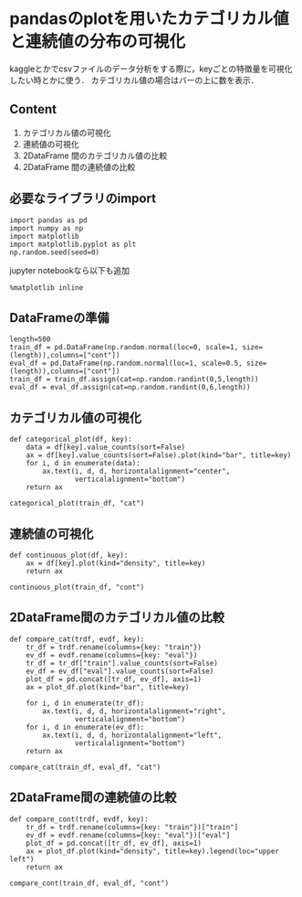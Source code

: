 # pandasのplotを用いたカテゴリカル値と連続値の分布の可視化
kaggleとかでcsvファイルのデータ分析をする際に，keyごとの特徴量を可視化したい時とかに使う．
カテゴリカル値の場合はバーの上に数を表示．

## Content

1. カテゴリカル値の可視化
2. 連続値の可視化
3. 2DataFrame 間のカテゴリカル値の比較
4. 2DataFrame 間の連続値の比較

## 必要なライブラリのimport

```py3:python3
import pandas as pd
import numpy as np
import matplotlib
import matplotlib.pyplot as plt
np.random.seed(seed=0)
```
jupyter notebookなら以下も追加

```py3:python3
%matplotlib inline
```
## DataFrameの準備

```py3:python3
length=500
train_df = pd.DataFrame(np.random.normal(loc=0, scale=1, size=(length)),columns=["cont"])
eval_df = pd.DataFrame(np.random.normal(loc=1, scale=0.5, size=(length)),columns=["cont"])
train_df = train_df.assign(cat=np.random.randint(0,5,length)) 
eval_df = eval_df.assign(cat=np.random.randint(0,6,length)) 
```
## カテゴリカル値の可視化

```py3:python3
def categorical_plot(df, key):
    data = df[key].value_counts(sort=False)
    ax = df[key].value_counts(sort=False).plot(kind="bar", title=key)
    for i, d in enumerate(data):
        ax.text(i, d, d, horizontalalignment="center",
                verticalalignment="bottom")
    return ax
```

```py3:python3
categorical_plot(train_df, "cat")
```
## 連続値の可視化

```py3:python3
def continuous_plot(df, key):
    ax = df[key].plot(kind="density", title=key)
    return ax
```

```py3:python3
continuous_plot(train_df, "cont")
```
## 2DataFrame間のカテゴリカル値の比較

```py3:python3
def compare_cat(trdf, evdf, key):
    tr_df = trdf.rename(columns={key: "train"})
    ev_df = evdf.rename(columns={key: "eval"})
    tr_df = tr_df["train"].value_counts(sort=False)
    ev_df = ev_df["eval"].value_counts(sort=False)
    plot_df = pd.concat([tr_df, ev_df], axis=1)
    ax = plot_df.plot(kind="bar", title=key)

    for i, d in enumerate(tr_df):
        ax.text(i, d, d, horizontalalignment="right",
                verticalalignment="bottom")
    for i, d in enumerate(ev_df):
        ax.text(i, d, d, horizontalalignment="left",
                verticalalignment="bottom")
    return ax
```

```py3:python3
compare_cat(train_df, eval_df, "cat")
```
## 2DataFrame間の連続値の比較

```py3:python3
def compare_cont(trdf, evdf, key):
    tr_df = trdf.rename(columns={key: "train"})["train"]
    ev_df = evdf.rename(columns={key: "eval"})["eval"]
    plot_df = pd.concat([tr_df, ev_df], axis=1)
    ax = plot_df.plot(kind="density", title=key).legend(loc="upper left")
    return ax
```

```py3:python3
compare_cont(train_df, eval_df, "cont")
```
